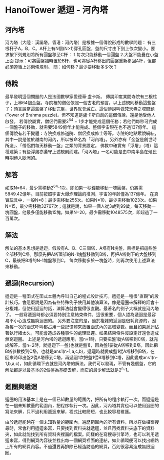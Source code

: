 # HanoiTower 遞迴 - 河內塔

## 河內塔

河內塔（大陸：漢諾塔，香港：河內塔）是根據一個傳說形成的數學問題： 有三根杆子A，B，C。A杆上有N個(N>1)穿孔圓盤，盤的尺寸由下到上依次變小。要求按下列規則將所有圓盤移至C杆：
1.每次只能移動一個圓盤
2.大盤不能疊在小盤上面
 提示：可將圓盤臨時置於B杆，也可將從A杆移出的圓盤重新移回A杆，但都必須遵循上述兩條規則。 問：如何移？最少要移動多少次？

## 傳說

最早發明這個問題的人是法國數學家愛德華·盧卡斯。 傳說印度某間寺院有三根柱子，上串64個金盤。寺院裡的僧侶依照一個古老的預言，以上述規則移動這些盤子；預言說當這些盤子移動完畢，世界就會滅亡。這個傳說叫做梵天寺之塔問題(Tower of Brahma puzzle)。但不知道是盧卡斯自創的這個傳說，還是他受他人啟發。 若傳說屬實，僧侶們需要2<sup>64</sup> − 1步才能完成這個任務；若他們每秒可完成一個盤子的移動，就需要5849億年才能完成。整個宇宙現在也不過137億年。 這個傳說有若干變體：寺院換成修道院、僧侶換成修士等等。寺院的地點眾說紛紜，其中一說是位於越南的河內，所以被命名為「河內塔」。另外亦有「金盤是創世時所造」、「僧侶們每天移動一盤」之類的背景設定。 佛教中確實有「浮屠」（塔）這種建築；有些浮屠亦遵守上述規則而建。「河內塔」一名可能是由中南半島在殖民時期傳入歐洲的。

## 解答

如取N=64，最少需移動2<sup>64</sup>-1次。即如果一秒鐘能移動一塊圓盤，仍將需5849.42億年。目前按照宇宙大爆炸理論的推測，宇宙的年齡僅為137億年。 在真實玩具中，一般N=8；最少需移動255次。如果N=10，最少需移動1023次。如果N=15，最少需移動32767次；這就是說，如果一個人從3歲到99歲，每天移動一塊圓盤，他最多僅能移動15塊。如果N=20，最少需移動1048575次，即超過了一百萬次。 

## 解法

解法的基本思想是遞迴。假設有A、B、C三個塔，A塔有N塊盤，目標是把這些盤全部移到C塔。那麼先把A塔頂部的N-1塊盤移動到B塔，再把A塔剩下的大盤移到C，最後把B塔的N-1塊盤移到C。 每次移動多於一塊盤時，則再次使用上述算法來移動。

## 遞迴(Recursion)

遞迴是一種函式在函式本體內呼叫自己的程式設計技巧。遞迴是一種很"直觀"的設計技巧。會這麼說是因為有些特殊例子使用其他演算法，像是迴圈來解釋的話會十分複雜，但使用遞迴的話，演算法就會變得很直觀。最著名的例子大概就是河內塔了。 一般寫遞迴時都必須要特別注意結束條件，這很重要，個人認為遞迴是最容易不小心造成無窮迴圈的。 另外要注意的是，過於複雜的遞迴是很耗資源的，因為每一次的函式呼叫都占用一些記憶體來放置函式內的區域變數。而且如果遞迴佔著執行緒太久，可能會造成各種事件的處理延遲。如果結束條件沒設定好還會造成無窮迴圈。
上述是河內塔的遞迴應用，當n=1時，只要把盤1從A塔移到C塔，就完成解答。當n=2時，就遞迴下一盤(也就是盤1)，因為盤1要從A塔移到B塔，因此把B塔參數換到C塔，也就是ans1(n-1,a,c,b)，遞迴時就變成盤1從A塔移到B塔，在回來時印出盤2從A塔移到C塔，再遞迴1次把盤1從B塔移到C塔，因此變成ans1(n-1,b,a,c)，如此循環下去就是河內塔的解法。我們可以發現，不管有幾個盤，它的解法都是以最基本的2個盤為基礎去解，而它的最少解法就是2<sup>n</sup>-1。

## 迴圈與遞迴

迴圈的用法基本上是在一個已知數量的範圍內，把所有的程序執行一次。而遞迴是在一個未知數量的範圍內，把程序執行一次。因此，河內塔其實也可以使用迴圈的寫法來解，只不過利用遞迴來解，程式比較簡短，也比較容易維護。

由於遞迴能夠在一個未知數量的範圍內，遍歷範圍內的所有資料，所以在做檔案搜尋時，常會利用遞迴來寫，只要找到資料夾就遞迴，並且再找資料夾底下的資料夾，如此就能找到所有資料夾裡面的檔案。同樣的在寫搜尋引擎時，也可以利用遞迴來寫，得到網頁內容後並找出每一個網頁裡面的連結，如此循環便可以找出網路上所有的網頁內容。不過還要再排除已經造訪過的網頁，否則很容易造成無限迴圈。
